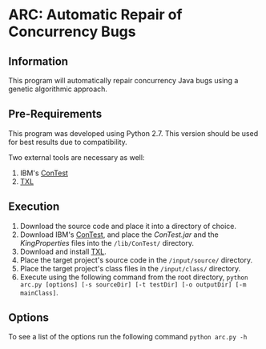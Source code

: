# ARC: Automatic Repair of Concurrency Bugs

## Information
This program will automatically repair concurrency Java bugs using a genetic algorithmic approach.

## Pre-Requirements
This program was developed using Python 2.7. This version should be used for best results due to compatibility.

Two external tools are necessary as well:

1. IBM's [ConTest](http://www.alphaworks.ibm.com/tech/contest?open&S_TACT=105AGX59&S_CMP=GR&ca=dgr-lnxw03awcontest "ConTest")
2. [TXL](http://www.txl.ca/ndownload.html "TXL")

## Execution
1. Download the source code and place it into a directory of choice.
2. Download IBM's [ConTest](http://www.alphaworks.ibm.com/tech/contest?open&S_TACT=105AGX59&S_CMP=GR&ca=dgr-lnxw03awcontest "ConTest"), and place the _ConTest.jar_ and the _KingProperties_ files into the ```/lib/ConTest/``` directory.
3. Download and install [TXL](http://www.txl.ca/ndownload.html "TXL").
4. Place the target project's source code in the ```/input/source/``` directory.
5. Place the target project's class files in the ```/input/class/``` directory.
5. Execute using the following command from the root directory, ```python arc.py [options] [-s sourceDir] [-t testDir] [-o outputDir] [-m mainClass]```.

## Options
To see a list of the options run the following command ```python arc.py -h```
